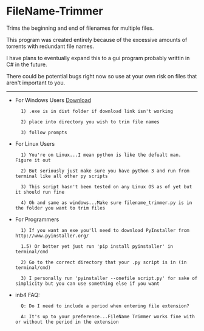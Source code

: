 # FileName-Trimmer
Trims the beginning and end of filenames for multiple files. 

This program was created entirely because of the excessive amounts of torrents with redundant file names. 

I have plans to eventually expand this to a gui program probably writtin in C# in the future. 

There could be potential bugs right now so use at your own risk on files that aren't important to you. 
************************************************************
- For Windows Users [Download](https://github.com/Novaki92/FileName-Trimmer/raw/master/dist/filename_trimmer.exe)

        1) .exe is in dist folder if download link isn't working

        2) place into directory you wish to trim file names

        3) follow prompts

    
- For Linux Users

        1) You're on Linux...I mean python is like the defualt man. Figure it out 

        2) But seriously just make sure you have python 3 and run from terminal like all other py scripts

        3) This script hasn't been tested on any Linux OS as of yet but it should run fine

        4) Oh and same as windows...Make sure filename_trimmer.py is in the folder you want to trim files
    
 
- For Programmers

        1) If you want an exe you'll need to download PyInstaller from http://www.pyinstaller.org/ 
        
        1.5) Or better yet just run 'pip install pyinstaller' in terminal/cmd

        2) Go to the correct directory that your .py script is in (in terminal/cmd)

        3) I personally run 'pyinstaller --onefile script.py' for sake of simplicity but you can use something else if you want

- inb4 FAQ:

        Q: Do I need to include a period when entering file extension?

        A: It's up to your preference...FileName Trimmer works fine with or without the period in the extension
